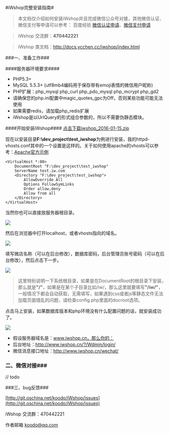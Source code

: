 #iWshop完整安装指南#

> 本文档仅介绍如何安装iWshop并且完成微信公众号对接，其他微信认证、微信支付等申请可以参考：
> 百度经验 [微信认证申请](http://jingyan.baidu.com/article/39810a23eaad8ab636fda69b.html "微信认证申请")、[微信支付申请](http://jingyan.baidu.com/article/3a2f7c2e76314a26afd6119b.html "微信支付申请")

>iWshop 交流群：<b>470442221</b>

>iWshop 类文档：<a href="http://docs.ycchen.cc/iwshop/index.html" target="_blank">http://docs.ycchen.cc/iwshop/index.html</a> 


###一、准备工作###

####服务器环境要求####

- PHP5.3+
- MySQL 5.5.3+ (utf8mb4编码用于保存带有emoji表情的微信用户昵称)
- PHP扩展：php\_mysql php\_curl php\_pdo\_mysql php\_mcrypt php\_gd2
- 请确保您的php.ini配置中magic\_quotes\_gpc为Off，否则某些功能可能无法使用
- 如果需要redis，请加载php_redis扩展
- iWshop是以UrlQuery的形式组合参数的，所以不需要伪静态模块。

####开始安装iWshop####
<a href="http://down.iwshop.cn/iwshop_release/iwshop_2016-01-15.zip" target="_blank">点击下载iwshop_2016-01-15.zip</a>

现在以安装目录<b>F:\dev_project\test\_iwshop</b>为例进行安装，我的httpd-vhosts.conf其中的一个设置是这样的。关于如何使用apache的vhosts可以参考：<a href="http://httpd.apache.org/docs/2.0/vhosts/examples.html" target="_blank">Apache官方示例</a> 

	<VirtualHost *:80>
	    DocumentRoot "F:\dev_project\test_iwshop"
	    ServerName test.iw.com
	    <Directory "F:\dev_project\test_iwshop">
	        AllowOverride All
	        Options FollowSymLinks
	        Order allow,deny
	        Allow from all
	    </Directory>
	</VirtualHost>

当然你也可以直接放服务器根目录。

![](http://download-iwshop.oss-cn-shenzhen.aliyuncs.com/iwshop_release%2Fimages%2Finstall_1.png?b=1)

然后在浏览器中打开localhost，或者vhosts指向的域名。

![](http://download-iwshop.oss-cn-shenzhen.aliyuncs.com/iwshop_release%2Fimages%2Finstall_2.png)

填写微店名称（可以在后台修改），数据库密码，后台管理员账号密码（可以在后台修改），然后点击下一步。

![](http://download-iwshop.oss-cn-shenzhen.aliyuncs.com/iwshop_release%2Fimages%2Finstall_3.png)

>这里特别说明一下系统根目录，如果是在DocumentRoot的根目录下安装，那么就是<b>"/"</b>，如果是在某个子目录比如/iw/，那么这里就要填写<b>"/iw/"</b>，一般情况下都会自动获取，无需填写，如果遇到css或者js等静态文件无法加载页面错乱的问题，请检查config.php里面的docroot选项。

点击马上安装，如果数据库版本和php环境没有什么配置问题的话，就安装成功了。

![](http://download-iwshop.oss-cn-shenzhen.aliyuncs.com/iwshop_release%2Fimages%2Finstall_4.png)

- 假设服务器域名是：www.iwshop.cn，那么你的：
- 后台地址：http://www.iwshop.cn/?/Wdmin/login/
- 微信消息接口地址：http://www.iwshop.cn/wechat/

### 二、微信对接###

// todo

###三、bug反馈###

[http://git.oschina.net/koodo/iWshop/issues](http://git.oschina.net/koodo/iWshop/issues)

iWshop 交流群：470442221

作者邮箱 koodo@qq.com